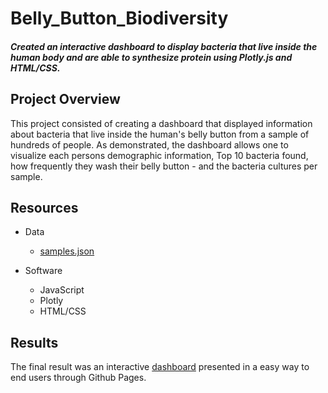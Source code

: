 # Belly_Button_Biodiversity
#### *Created an interactive dashboard to display bacteria that live inside the human body and are able to synthesize protein using Plotly.js and HTML/CSS.*

## Project Overview
This project consisted of creating a dashboard that displayed information about bacteria that live inside the human's belly button from a sample of hundreds of people. As demonstrated, the dashboard allows one to visualize each persons demographic information, Top 10 bacteria found, how frequently they wash their belly button - and the bacteria cultures per sample. 

## Resources
- Data
  - [samples.json](https://github.com/dpTuttle/Belly_Button_Biodiversity/blob/main/samples.json)

- Software
  - JavaScript
  - Plotly
  - HTML/CSS


## Results
The final result was an interactive [dashboard](https://dptuttle.github.io/Belly_Button_Biodiversity/) presented in a easy way to end users through Github Pages. 



